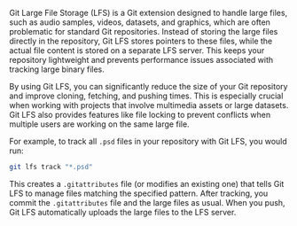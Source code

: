 Git Large File Storage (LFS) is a Git extension designed to handle large files, such as audio samples, videos, datasets, and graphics, which are often problematic for standard Git repositories. Instead of storing the large files directly in the repository, Git LFS stores pointers to these files, while the actual file content is stored on a separate LFS server. This keeps your repository lightweight and prevents performance issues associated with tracking large binary files.

By using Git LFS, you can significantly reduce the size of your Git repository and improve cloning, fetching, and pushing times. This is especially crucial when working with projects that involve multimedia assets or large datasets. Git LFS also provides features like file locking to prevent conflicts when multiple users are working on the same large file.

For example, to track all `.psd` files in your repository with Git LFS, you would run:

```bash
git lfs track "*.psd"
```

This creates a `.gitattributes` file (or modifies an existing one) that tells Git LFS to manage files matching the specified pattern. After tracking, you commit the `.gitattributes` file and the large files as usual. When you push, Git LFS automatically uploads the large files to the LFS server.